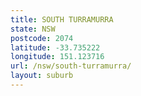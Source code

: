 ```yaml
---
title: SOUTH TURRAMURRA
state: NSW
postcode: 2074
latitude: -33.735222
longitude: 151.123716
url: /nsw/south-turramurra/
layout: suburb
---
```

